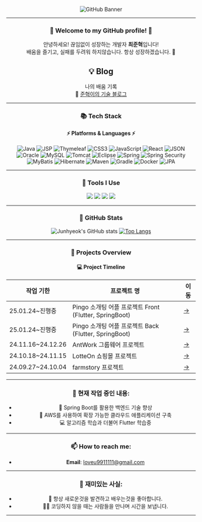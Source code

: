 <div align="center">

![GitHub Banner](https://github.com/kyechan99/capsule-render/blob/main/demo_header.png?raw=true)

---

### 🚀 Welcome to my GitHub profile! 🚀  
안녕하세요! 끊임없이 성장하는 개발자 **최준혁**입니다!  
배움을 즐기고, 실패를 두려워 하지않습니다. 항상 성장하겠습니다. 🌟


## 💡 Blog  
나의 배움 기록 <br>
📖 [준혁이의 기술 블로그](https://junhyeokkk.tistory.com/)  

---
### 📚 Tech Stack
#### ⚡ Platforms & Languages ⚡
<div align="center">
	<img src="https://img.shields.io/badge/Java-007396?style=flat-square&logo=Java&logoColor=white" alt="Java">
	<img src="https://img.shields.io/badge/JSP-E34F26?style=flat-square&logo=java&logoColor=white" alt="JSP">
	<img src="https://img.shields.io/badge/Thymeleaf-005F99?style=flat-square&logo=Thymeleaf&logoColor=white" alt="Thymeleaf">
	<img src="https://img.shields.io/badge/CSS3-1572B6?style=flat-square&logo=css3&logoColor=white" alt="CSS3">
	<img src="https://img.shields.io/badge/JavaScript-F7DF1E?style=flat-square&logo=JavaScript&logoColor=black" alt="JavaScript">
	<img src="https://img.shields.io/badge/React-61DAFB?style=flat-square&logo=React&logoColor=black" alt="React">
	<img src="https://img.shields.io/badge/JSON-000000?style=flat-square&logo=JSON&logoColor=white" alt="JSON">
	<img src="https://img.shields.io/badge/Oracle-F80000?style=flat-square&logo=Oracle&logoColor=white" alt="Oracle">
	<img src="https://img.shields.io/badge/MySQL-4479A1?style=flat-square&logo=MySQL&logoColor=white" alt="MySQL">
	<img src="https://img.shields.io/badge/Tomcat-F8DC75?style=flat-square&logo=Apache-Tomcat&logoColor=black" alt="Tomcat">
	<img src="https://img.shields.io/badge/Eclipse-2C2255?style=flat-square&logo=Eclipse&logoColor=white" alt="Eclipse">
	<img src="https://img.shields.io/badge/Spring-6DB33F?style=flat-square&logo=Spring&logoColor=white" alt="Spring">
	<img src="https://img.shields.io/badge/Spring%20Security-6DB33F?style=flat-square&logo=Spring-Security&logoColor=white" alt="Spring Security">
	<img src="https://img.shields.io/badge/MyBatis-4479A1?style=flat-square&logo=MyBatis&logoColor=white" alt="MyBatis">
	<img src="https://img.shields.io/badge/Hibernate-59666C?style=flat-square&logo=Hibernate&logoColor=white" alt="Hibernate">
	<img src="https://img.shields.io/badge/Maven-C71A36?style=flat-square&logo=Apache-Maven&logoColor=white" alt="Maven">
	<img src="https://img.shields.io/badge/Gradle-02303A?style=flat-square&logo=Gradle&logoColor=white" alt="Gradle">
	<img src="https://img.shields.io/badge/Docker-2496ED?style=flat-square&logo=Docker&logoColor=white" alt="Docker">
	<img src="https://img.shields.io/badge/JPA-6DB33F?style=flat-square&logo=Spring&logoColor=white" alt="JPA">
	
---
</div>

### 🔨 Tools I Use

<div>
	<img src="https://img.shields.io/badge/Eclipse%20IDE-2C2255?style=flat&logo=Eclipse%20IDE&logoColor=white" />
	<img src="https://img.shields.io/badge/IntelliJ%20IDEA-000000?style=flat&logo=IntelliJ%20IDEA&logoColor=white" />
	<img src="https://img.shields.io/badge/Apache%20Tomcat-F8DC75?style=flat&logo=Apache%20Tomcat&logoColor=black" />
	<img src="https://img.shields.io/badge/GitHub-181717?style=flat&logo=GitHub&logoColor=white" />
</div>

---

### 🌟 GitHub Stats

<div align="center">
  
![Junhyeok's GitHub stats](https://github-readme-stats.vercel.app/api?username=junhyeokkk&show_icons=true&theme=radical)
[![Top Langs](https://github-readme-stats.vercel.app/api/top-langs/?username=junhyeokkk&layout=compact&theme=radical)](https://github.com/anuraghazra/github-readme-stats)

</div>

---

### 📅 Projects Overview

#### 💻 Project Timeline
| **작업 기한**        | **프로젝트 명**                     | **이동**  |
|-----------------|-------------------------------|-------|
| 25.01.24~진행중 | Pingo 소개팅 어플 프로젝트 Front (Flutter, SpringBoot)     | [->](https://github.com/NAIMJAE/pingo_front) |
| 25.01.24~진행중 |  Pingo 소개팅 어플 프로젝트 Back (Flutter, SpringBoot)       | [->](https://github.com/NAIMJAE/pingo_back) |
| 24.11.16~24.12.26 | AntWork 그룹웨어 프로젝트     | [->](https://github.com/junhyeokkk/Antwork) |
| 24.10.18~24.11.15 | LotteOn 쇼핑몰 프로젝트            | [->](https://github.com/junhyeokkk/LotteOn) |
| 24.09.27~24.10.04 | farmstory 프로젝트                | [->](https://github.com/junhyeokkk/Farmstory_TEAM1) |

---

### 🎯 현재 작업 중인 내용:
- 🌱 Spring Boot를 활용한 백엔드 기술 향상
- 🚀 AWS를 사용하여 확장 가능한 클라우드 애플리케이션 구축
- 💻 알고리즘 학습과 더불어 Flutter 학습중 

---

### 📫 How to reach me:
- **Email**: loveu9911111@gmail.com

---

### 🥂 재미있는 사실:
- 🎨 항상 새로운것을 발견하고 배우는것을 좋아합니다.
- 🚴‍♂️ 코딩하지 않을 때는 사람들을 만나며 시간을 보냅니다.

---

</div>

